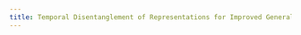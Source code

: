 ```yaml
---
title: Temporal Disentanglement of Representations for Improved Generalisation in Reinforcement Learning.
---
```

